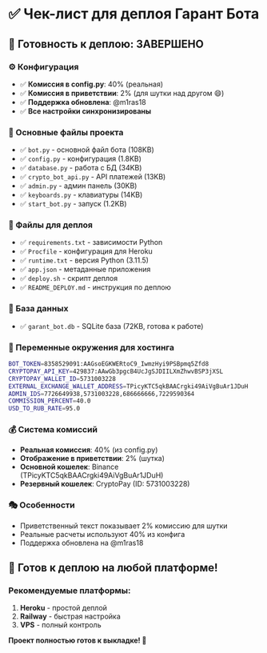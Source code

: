 # ✅ Чек-лист для деплоя Гарант Бота

## 🎯 Готовность к деплою: ЗАВЕРШЕНО

### ⚙️ Конфигурация
- ✅ **Комиссия в config.py**: 40% (реальная)
- ✅ **Комиссия в приветствии**: 2% (для шутки над другом 😄)
- ✅ **Поддержка обновлена**: @m1ras18
- ✅ **Все настройки синхронизированы**

### 📁 Основные файлы проекта
- ✅ `bot.py` - основной файл бота (108KB)
- ✅ `config.py` - конфигурация (1.8KB)
- ✅ `database.py` - работа с БД (34KB)
- ✅ `crypto_bot_api.py` - API платежей (13KB)
- ✅ `admin.py` - админ панель (30KB)
- ✅ `keyboards.py` - клавиатуры (14KB)
- ✅ `start_bot.py` - запуск (1.2KB)

### 🚀 Файлы для деплоя
- ✅ `requirements.txt` - зависимости Python
- ✅ `Procfile` - конфигурация для Heroku
- ✅ `runtime.txt` - версия Python (3.11.5)
- ✅ `app.json` - метаданные приложения
- ✅ `deploy.sh` - скрипт деплоя
- ✅ `README_DEPLOY.md` - инструкция по деплою

### 💾 База данных
- ✅ `garant_bot.db` - SQLite база (72KB, готова к работе)

### 🔧 Переменные окружения для хостинга
```bash
BOT_TOKEN=8358529091:AAGsoEGKWERtoC9_IwmzHyi9PSBpmq5Zfd8
CRYPTOPAY_API_KEY=429837:AAwGb3pgcB4UcJgSJDIILXmZhwvBSP3jXSL
CRYPTOPAY_WALLET_ID=5731003228
EXTERNAL_EXCHANGE_WALLET_ADDRESS=TPicyKTC5qkBAACrgki49AiVgBuAr1JDuH
ADMIN_IDS=7726649938,5731003228,686666666,7229590364
COMMISSION_PERCENT=40.0
USD_TO_RUB_RATE=95.0
```

### 💰 Система комиссий
- **Реальная комиссия**: 40% (из config.py)
- **Отображение в приветствии**: 2% (шутка)
- **Основной кошелек**: Binance (TPicyKTC5qkBAACrgki49AiVgBuAr1JDuH)
- **Резервный кошелек**: CryptoPay (ID: 5731003228)

### 🎭 Особенности
- Приветственный текст показывает 2% комиссию для шутки
- Реальные расчеты используют 40% из конфига
- Поддержка обновлена на @m1ras18

## 🚀 Готов к деплою на любой платформе!

### Рекомендуемые платформы:
1. **Heroku** - простой деплой
2. **Railway** - быстрая настройка  
3. **VPS** - полный контроль

**Проект полностью готов к выкладке! 🎉**